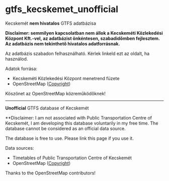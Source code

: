 # gtfs_kecskemet_unofficial

Kecskemét **nem hivatalos** GTFS adatbázisa

**Disclaimer: semmilyen kapcsolatban nem állok a Kecskeméti Közlekedési Központ Kft.-vel, az adatbázist önkéntesen, szabadidőmben fejlesztem. Az adatbázis nem tekinthető hivatalos adatforrásnak.**

Az adatbázis szabadon felhasználható. Kérlek linkeld ezt az oldalt, ha használod.

Adatok forrása:
* Kecskeméti Közlekedési Központ menetrend füzete
* OpenStreetMap ([Copyright](https://www.openstreetmap.org/copyright/hu))

Köszönet az OpenStreetMap közreműködőknek!

---

**Unofficial** GTFS database of Kecskemét

**Disclaimer: I am not associated with Public Transportation Centre of Kecskemét, I am developing this database voluntarily in my free time. The database cannot be considered as an official data source.

The database is free to use. Please link this page if you use it.

Data sources:
* Timetables of Public Transportation Centre of Kecskemét
* OpenStreetMap ([Copyright](https://www.openstreetmap.org/copyright/en))

Thanks to the OpenStreetMap contributors!